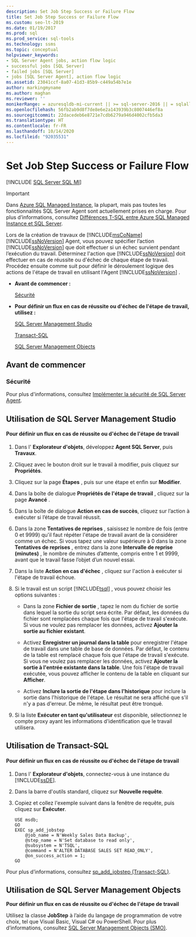 ```yaml
---
description: Set Job Step Success or Failure Flow
title: Set Job Step Success or Failure Flow
ms.custom: seo-lt-2019
ms.date: 01/19/2017
ms.prod: sql
ms.prod_service: sql-tools
ms.technology: ssms
ms.topic: conceptual
helpviewer_keywords:
- SQL Server Agent jobs, action flow logic
- successful jobs [SQL Server]
- failed jobs [SQL Server]
- jobs [SQL Server Agent], action flow logic
ms.assetid: 23041ccf-8a07-41d3-85b9-c449a54b7e1e
author: markingmyname
ms.author: maghan
ms.reviewer: ''
monikerRange: = azuresqldb-mi-current || >= sql-server-2016 || = sqlallproducts-allversions
ms.openlocfilehash: 56fb2ab9d8f7de8e6e2a143939b3c8007446ef8a
ms.sourcegitcommit: 22dacedeb6e8721e7cdb6279a946d4002cfb5da3
ms.translationtype: HT
ms.contentlocale: fr-FR
ms.lasthandoff: 10/14/2020
ms.locfileid: "92035531"
---
```

# <a name="set-job-step-success-or-failure-flow"></a>Set Job Step Success or Failure Flow
[!INCLUDE [SQL Server SQL MI](../../includes/applies-to-version/sql-asdbmi.md)]

> [!IMPORTANT]  
> Dans [Azure SQL Managed Instance](/azure/sql-database/sql-database-managed-instance), la plupart, mais pas toutes les fonctionnalités SQL Server Agent sont actuellement prises en charge. Pour plus d’informations, consultez [Différences T-SQL entre Azure SQL Managed Instance et SQL Server](/azure/sql-database/sql-database-managed-instance-transact-sql-information#sql-server-agent).

Lors de la création de travaux de [!INCLUDE[msCoName](../../includes/msconame_md.md)] [!INCLUDE[ssNoVersion](../../includes/ssnoversion-md.md)] Agent, vous pouvez spécifier l’action [!INCLUDE[ssNoVersion](../../includes/ssnoversion-md.md)] que doit effectuer si un échec survient pendant l’exécution du travail. Déterminez l'action que [!INCLUDE[ssNoVersion](../../includes/ssnoversion-md.md)] doit effectuer en cas de réussite ou d'échec de chaque étape de travail. Procédez ensuite comme suit pour définir le déroulement logique des actions de l'étape de travail en utilisant l'Agent [!INCLUDE[ssNoVersion](../../includes/ssnoversion-md.md)] .  
  
-   **Avant de commencer :**  
  
    [Sécurité](#Security)  
  
-   **Pour définir un flux en cas de réussite ou d'échec de l'étape de travail, utilisez :**  
  
    [SQL Server Management Studio](#SSMS)  
  
    [Transact-SQL](#TSQL)  
  
    [SQL Server Management Objects](#SMO)  
  
## <a name="before-you-begin"></a>Avant de commencer  
  
### <a name="security"></a><a name="Security"></a>Sécurité  
Pour plus d'informations, consultez [Implémenter la sécurité de SQL Server Agent](../../ssms/agent/implement-sql-server-agent-security.md).  
  
## <a name="using-sql-server-management-studio"></a><a name="SSMS"></a>Utilisation de SQL Server Management Studio  
  
#### <a name="to-set-job-step-success-or-failure-flow"></a>Pour définir un flux en cas de réussite ou d'échec de l'étape de travail  
  
1.  Dans l' **Explorateur d'objets**, développez **Agent SQL Server**, puis **Travaux**.  
  
2.  Cliquez avec le bouton droit sur le travail à modifier, puis cliquez sur **Propriétés**.  
  
3.  Cliquez sur la page **Étapes** , puis sur une étape et enfin sur **Modifier**.  
  
4.  Dans la boîte de dialogue **Propriétés de l'étape de travail** , cliquez sur la page **Avancé** .  
  
5.  Dans la boîte de dialogue **Action en cas de succès**, cliquez sur l’action à exécuter si l’étape de travail réussit.  
  
6.  Dans la zone **Tentatives de reprises** , saisissez le nombre de fois (entre 0 et 9999) qu'il faut répéter l'étape de travail avant de la considérer comme un échec. Si vous tapez une valeur supérieure à 0 dans la zone **Tentatives de reprises** , entrez dans la zone **Intervalle de reprise (minutes)** , le nombre de minutes d’attente, compris entre 1 et 9999, avant que le travail fasse l’objet d’un nouvel essai.  
  
7.  Dans la liste **Action en cas d'échec** , cliquez sur l'action à exécuter si l'étape de travail échoue.  
  
8.  Si le travail est un script [!INCLUDE[tsql](../../includes/tsql-md.md)] , vous pouvez choisir les options suivantes :  
  
    -   Dans la zone **Fichier de sortie** , tapez le nom du fichier de sortie dans lequel la sortie du script sera écrite. Par défaut, les données du fichier sont remplacées chaque fois que l'étape de travail s'exécute. Si vous ne voulez pas remplacer les données, activez **Ajouter la sortie au fichier existant**.  
  
    -   Activez **Enregistrer un journal dans la table** pour enregistrer l'étape de travail dans une table de base de données. Par défaut, le contenu de la table est remplacé chaque fois que l'étape de travail s'exécute. Si vous ne voulez pas remplacer les données, activez **Ajouter la sortie à l'entrée existante dans la table**. Une fois l'étape de travail exécutée, vous pouvez afficher le contenu de la table en cliquant sur **Afficher**.  
  
    -   Activez **Inclure la sortie de l'étape dans l'historique** pour inclure la sortie dans l'historique de l'étape. Le résultat ne sera affiché que s'il n'y a pas d'erreur. De même, le résultat peut être tronqué.  
  
9. Si la liste **Exécuter en tant qu'utilisateur** est disponible, sélectionnez le compte proxy ayant les informations d'identification que le travail utilisera.  
  
## <a name="using-transact-sql"></a><a name="TSQL"></a>Utilisation de Transact-SQL  
  
#### <a name="to-set-job-step-success-or-failure-flow"></a>Pour définir un flux en cas de réussite ou d'échec de l'étape de travail  
  
1.  Dans l' **Explorateur d'objets**, connectez-vous à une instance du [!INCLUDE[ssDE](../../includes/ssde_md.md)].  
  
2.  Dans la barre d'outils standard, cliquez sur **Nouvelle requête**.  
  
3.  Copiez et collez l'exemple suivant dans la fenêtre de requête, puis cliquez sur **Exécuter**.  
  
    ```  
    USE msdb;  
    GO  
    EXEC sp_add_jobstep  
        @job_name = N'Weekly Sales Data Backup',  
        @step_name = N'Set database to read only',  
        @subsystem = N'TSQL',  
        @command = N'ALTER DATABASE SALES SET READ_ONLY',   
        @on_success_action = 1;  
    GO  
    ```  
  
Pour plus d’informations, consultez [sp_add_jobstep (Transact-SQL)](../../relational-databases/system-stored-procedures/sp-add-jobstep-transact-sql.md).  
  
## <a name="using-sql-server-management-objects"></a><a name="SMO"></a>Utilisation de SQL Server Management Objects  
**Pour définir un flux en cas de réussite ou d'échec de l'étape de travail**  
  
Utilisez la classe **JobStep** à l’aide du langage de programmation de votre choix, tel que Visual Basic, Visual C# ou PowerShell. Pour plus d’informations, consultez [SQL Server Management Objects (SMO)](../../relational-databases/server-management-objects-smo/sql-server-management-objects-smo-programming-guide.md).  
